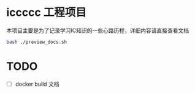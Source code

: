 # iccccc 工程项目

本项目主要是为了记录学习IC知识的一些心路历程，详细内容请直接查看文档

```bash
bash ./preview_docs.sh
```

# TODO

- [ ] docker build 文档